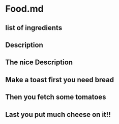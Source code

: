 # Food.md
## list of ingredients
## Description

## The nice Description

## Make a toast first you need bread

## Then you fetch some tomatoes

## Last you put much cheese on it!!